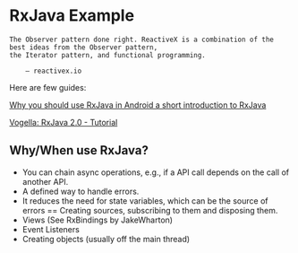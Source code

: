 # RxJava Example



    The Observer pattern done right. ReactiveX is a combination of the best ideas from the Observer pattern, 
    the Iterator pattern, and functional programming.

        — reactivex.io
        
Here are few guides:

[Why you should use RxJava in Android a short introduction to RxJava](http://blog.feedpresso.com/2016/01/25/why-you-should-use-rxjava-in-android-a-short-introduction-to-rxjava.html)

[Vogella: RxJava 2.0 - Tutorial](http://www.vogella.com/tutorials/RxJava/article.html)
        
## Why/When use RxJava?

- You can chain async operations, e.g., if a API call depends on the call of another API.
- A defined way to handle errors.
- It reduces the need for state variables, which can be the source of errors == Creating sources,
  subscribing to them and disposing them.
- Views (See RxBindings by JakeWharton)
- Event Listeners
- Creating objects (usually off the main thread)


